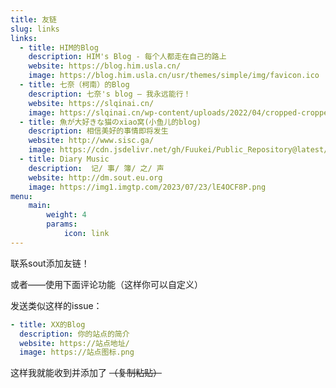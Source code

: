 ```yaml
---
title: 友链
slug: links
links:
  - title: HIM的Blog
    description: HIM's Blog - 每个人都走在自己的路上
    website: https://blog.him.usla.cn/
    image: https://blog.him.usla.cn/usr/themes/simple/img/favicon.ico
  - title: 七奈（柯南）的Blog
    description: 七奈's blog – 我永远能行！
    website: https://slqinai.cn/
    image: https://slqinai.cn/wp-content/uploads/2022/04/cropped-cropped-44b759caa177b7d5dc2c234f6aa3cd1bf5b8e8ef-300x300-1-32x32.jpg
  - title: 魚が大好きな猫のxiao窝(小鱼儿的blog)
    description: 相信美好的事情即将发生
    website: http://www.sisc.ga/
    image: https://cdn.jsdelivr.net/gh/Fuukei/Public_Repository@latest/vision/basic/favicon.ico
  - title: Diary Music
    description:  记/ 事/ 簿/ 之/ 声 
    website: http://dm.sout.eu.org
    image: https://img1.imgtp.com/2023/07/23/lE4OCF8P.png
menu:
    main: 
        weight: 4
        params:
            icon: link
---
```


联系sout添加友链！

或者——使用下面评论功能（这样你可以自定义）

发送类似这样的issue：

```yaml
- title: XX的Blog
  description: 你的站点的简介
  website: https://站点地址/
  image: https://站点图标.png
```
这样我就能收到并添加了
~~（复制粘贴）~~

<!-- To use this feature, add `links` section to frontmatter.

This page's frontmatter:

```yaml
links:
  - title: GitHub
    description: GitHub is the world's largest software development platform.
    website: https://github.com
    image: https://github.githubassets.com/images/modules/logos_page/GitHub-Mark.png
  - title: TypeScript
    description: TypeScript is a typed superset of JavaScript that compiles to plain JavaScript.
    website: https://www.typescriptlang.org
    image: ts-logo-128.jpg
```

`image` field accepts both local and external images. -->
